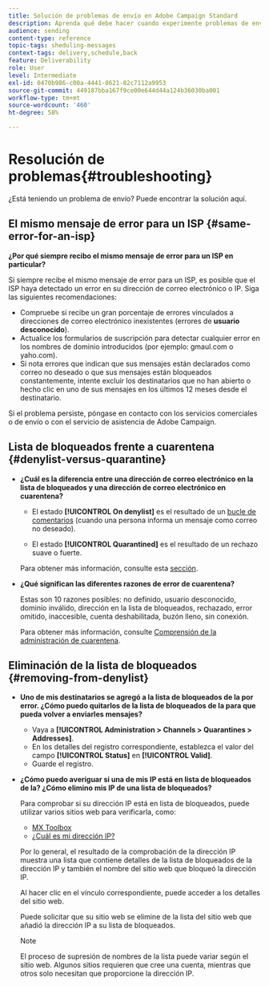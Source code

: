 ```yaml
---
title: Solución de problemas de envío en Adobe Campaign Standard
description: Aprenda qué debe hacer cuando experimente problemas de envío con Adobe Campaign Standard.
audience: sending
content-type: reference
topic-tags: sheduling-messages
context-tags: delivery,schedule,back
feature: Deliverability
role: User
level: Intermediate
exl-id: 0470b986-c00a-4441-8621-82c7112a9953
source-git-commit: 449187bba167f9ce00e644d44a124b36030ba001
workflow-type: tm+mt
source-wordcount: '460'
ht-degree: 58%

---
```


# Resolución de problemas{#troubleshooting}

¿Está teniendo un problema de envío? Puede encontrar la solución aquí.

## El mismo mensaje de error para un ISP {#same-error-for-an-isp}

**¿Por qué siempre recibo el mismo mensaje de error para un ISP en particular?**

Si siempre recibe el mismo mensaje de error para un ISP, es posible que el ISP haya detectado un error en su dirección de correo electrónico o IP. Siga las siguientes recomendaciones:

* Compruebe si recibe un gran porcentaje de errores vinculados a direcciones de correo electrónico inexistentes (errores de **usuario desconocido**).
* Actualice los formularios de suscripción para detectar cualquier error en los nombres de dominio introducidos (por ejemplo: gmaul.com o yaho.com).
* Si nota errores que indican que sus mensajes están declarados como correo no deseado o que sus mensajes están bloqueados constantemente, intente excluir los destinatarios que no han abierto o hecho clic en uno de sus mensajes en los últimos 12 meses desde el destinatario.

Si el problema persiste, póngase en contacto con los servicios comerciales o de envío o con el servicio de asistencia de Adobe Campaign.

## Lista de bloqueados frente a cuarentena {#denylist-versus-quarantine}

* **¿Cuál es la diferencia entre una dirección de correo electrónico en la lista de bloqueados y una dirección de correo electrónico en cuarentena?**

   * El estado **[!UICONTROL On denylist]** es el resultado de un [bucle de comentarios](https://experienceleague.adobe.com/docs/deliverability-learn/deliverability-best-practice-guide/transition-process/infrastructure.html?lang=es#feedback-loops) (cuando una persona informa un mensaje como correo no deseado).

   * El estado **[!UICONTROL Quarantined]** es el resultado de un rechazo suave o fuerte.

  Para obtener más información, consulte esta [sección](../../sending/using/understanding-quarantine-management.md#quarantine-vs-denylist).

* **¿Qué significan las diferentes razones de error de cuarentena?**

  Estas son 10 razones posibles: no definido, usuario desconocido, dominio inválido, dirección en la lista de bloqueados, rechazado, error omitido, inaccesible, cuenta deshabilitada, buzón lleno, sin conexión.

  Para obtener más información, consulte [Comprensión de la administración de cuarentena](../../sending/using/understanding-quarantine-management.md).

## Eliminación de la lista de bloqueados {#removing-from-denylist}

* **Uno de mis destinatarios se agregó a la lista de bloqueados de la por error. ¿Cómo puedo quitarlos de la lista de bloqueados de la para que pueda volver a enviarles mensajes?**

   * Vaya a **[!UICONTROL Administration > Channels > Quarantines > Addresses]**.
   * En los detalles del registro correspondiente, establezca el valor del campo **[!UICONTROL Status]** en **[!UICONTROL Valid]**.
   * Guarde el registro.

* **¿Cómo puedo averiguar si una de mis IP está en lista de bloqueados de la? ¿Cómo elimino mis IP de una lista de bloqueados?**

  Para comprobar si su dirección IP está en lista de bloqueados, puede utilizar varios sitios web para verificarla, como:
   * [MX Toolbox](https://mxtoolbox.com/)
   * [¿Cuál es mi dirección IP?](https://whatismyipaddress.com)

  Por lo general, el resultado de la comprobación de la dirección IP muestra una lista que contiene detalles de la lista de bloqueados de la dirección IP y también el nombre del sitio web que bloqueó la dirección IP.

  Al hacer clic en el vínculo correspondiente, puede acceder a los detalles del sitio web.

  Puede solicitar que su sitio web se elimine de la lista del sitio web que añadió la dirección IP a su lista de bloqueados.

  >[!NOTE]
  >
  >El proceso de supresión de nombres de la lista puede variar según el sitio web. Algunos sitios requieren que cree una cuenta, mientras que otros solo necesitan que proporcione la dirección IP.
